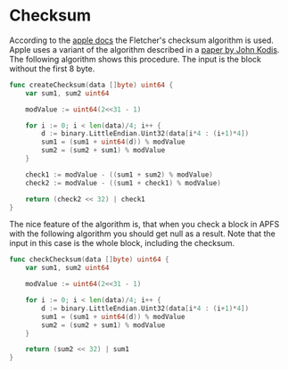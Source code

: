 
# Checksum
According to the [apple docs](https://developer.apple.com/library/content/documentation/FileManagement/Conceptual/APFS_Guide/FAQ/FAQ.html) the Fletcher's checksum algorithm is used. Apple uses a variant of the algorithm described in a [paper by John Kodis](http://collaboration.cmc.ec.gc.ca/science/rpn/biblio/ddj/Website/articles/DDJ/1992/9205/9205b/9205b.htm). The following algorithm shows this procedure. The input is the block without the first 8 byte.

```go
func createChecksum(data []byte) uint64 {
    var sum1, sum2 uint64

    modValue := uint64(2<<31 - 1)

    for i := 0; i < len(data)/4; i++ {
        d := binary.LittleEndian.Uint32(data[i*4 : (i+1)*4])
        sum1 = (sum1 + uint64(d)) % modValue
        sum2 = (sum2 + sum1) % modValue
    }

    check1 := modValue - ((sum1 + sum2) % modValue)
    check2 := modValue - ((sum1 + check1) % modValue)

    return (check2 << 32) | check1
}
```

The nice feature of the algorithm is, that when you check a block in APFS with the following algorithm you should get null as a result. Note that the input in this case is the whole block, including the checksum.

```go
func checkChecksum(data []byte) uint64 {
    var sum1, sum2 uint64

    modValue := uint64(2<<31 - 1)

    for i := 0; i < len(data)/4; i++ {
        d := binary.LittleEndian.Uint32(data[i*4 : (i+1)*4])
        sum1 = (sum1 + uint64(d)) % modValue
        sum2 = (sum2 + sum1) % modValue
    }

    return (sum2 << 32) | sum1
}
```
